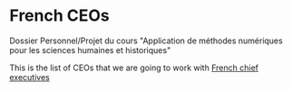 # French CEOs
Dossier Personnel/Projet du cours "Application de méthodes numériques pour les sciences humaines et historiques"

This is the list of CEOs that we are going to work with [French chief executives](https://en.wikipedia.org/wiki/Category:French_chief_executives)

